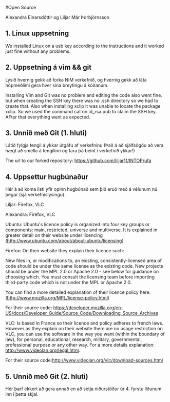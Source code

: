 #Open Source

Alexandra Einarsdóttir og Liljar Már Þorbjörnsson



## 1. Linux uppsetning

We installed Linux on a usb key according to the instructions and it worked just fine without any problems.


## 2. Uppsetning á vim && git
Lýsið hvernig gekk að forka NIM verkefnið, og hvernig gekk að láta hópmeðlimi gera hver sína breytingu á kóðanum.

Installing Vim and Git was no problem and editing the code also went fine. but when creating the SSH key there was no .ssh directory so we had to create that. 
Also when installing xclip it was unable to locate the package xclip. So we used the command cat on id_rsa.pub to claim the SSH key. AFter that everything went as expected. 


## 3. Unnið með Git (1. hluti)
Látið fylgja tengil á ykkar útgáfu af verkefninu (Það á að sjálfsögðu að vera hægt að smella á tengilinn og fara þá beint í verkefnið ykkar!)

The url to our forked repository: 
	https://github.com/liljar11/INTOPrufa

## 4. Uppsettur hugbúnaður

Hér á að koma listi yfir opinn hugbúnað sem þið eruð með á vélunum nú þegar (sjá verkefnislýsingu).

Liljar: Firefox, VLC

Alexandra: Firefox, VLC

Ubuntu:
	Ubuntu's licence policy is organized into four key groups or components: main, restricted, universe and multiverse. It is explained in greater detail on their website under licencing (http://www.ubuntu.com/about/about-ubuntu/licensing)

Firefox: 
	On their website they explain their licence such:     
	
New files in, or modifications to, an existing, consistently-licensed area of code should be under the same license as the existing code.
New projects should be under the MPL 2.0 or Apache 2.0 - see below for guidance on choosing which.
You must consult the licensing team before importing third-party code which is not under the MPL or Apache 2.0.

You can find a more detailed explanation of their licence policy here: (http://www.mozilla.org/MPL/license-policy.html)

For their source code: https://developer.mozilla.org/en-US/docs/Developer_Guide/Source_Code/Downloading_Source_Archives

VLC:
	Is based in France so their licence and policy adheres to french laws. However as they explain on their website there are no usage restriction on VLC, you can use the software in the way you want (within the boundary of law), for personal, educational, research, military, governmental, professional purpose or any other way. For a more details explanation: http://www.videolan.org/legal.html. 

For their source code:http://www.videolan.org/vlc/download-sources.html


## 5. Unnið með Git (2. hluti)

Hér þarf ekkert að gera annað en að setja niðurstöður úr 4. fyrstu liðunum inn í þetta skjal.
